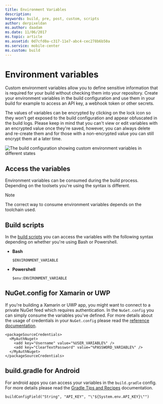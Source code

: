 ```yaml
---
title: Environment Variables
description: 
keywords: build, pre, post, custom, scripts
author: derpixeldan
ms.author: daadam
ms.date: 11/06/2017
ms.topic: article
ms.assetid: 0d7cfd0a-c317-11e7-abc4-cec278b6b50a
ms.service: mobile-center
ms.custom: build
---
```


# Environment variables
Custom environment variables allow you to define sensitive information that is required for your build without checking them into your repository. Create your environment variables in the build configuration and use them in your build for example to access an API key, a webhook token or other secrets.

The values of variables can be encrypted by clicking on the lock icon so they won't get exposed to the build configuration and appear obfuscated in the build logs. Please keep in mind that you can't view or edit variables with an encrypted value once they're saved, however, you can always delete and re-create them and for those with a non-encrypted value you can still encrypt them at a later time.

![The build configuration showing custom environment variables in different states][environment-variables]

## Access the variables
Environment variables can be consumed during the build process. Depending on the toolsets you're using the syntax is different.

>[!NOTE]
> The correct way to consume environment variables depends on the toolchain used.

## Build scripts
In the [build scripts](~/build/custom/scripts/index.md) you can access the variables with the following syntax depending on whether you're using Bash or Powershell.

- **Bash**

    ```
    $ENVIRONMENT_VARIABLE
    ```

- **Powershell** 

    ```
    $env:ENVIRONMENT_VARIABLE
    ```

## NuGet.config for Xamarin or UWP
If you're building a Xamarin or UWP app, you might want to connect to a private NuGet feed which requires authentication. In the `NuGet.config` you can simply consume the variables you've defined. For more details about the usage of credentials in your `NuGet.config` please read the [reference documentation](https://docs.microsoft.com/en-us/nuget/schema/nuget-config-file#packagesourcecredentials).

```
<packageSourceCredentials>
  <MyAuthNuget>
    <add key="Username" value="%USER_VARIABLE%" />
    <add key="ClearTextPassword" value="%PASSWORD_VARIABLE%" />
  </MyAuthNuget>
</packageSourceCredentials>
```

## build.gradle for Android 
For android apps you can access your variables in the `build.gradle` config. For more details please read the [Gradle Tips and Recipes](https://developer.android.com/studio/build/gradle-tips.html#share-custom-fields-and-resource-values-with-your-app-code) documentation.

```
buildConfigField("String", "API_KEY", "\"${System.env.API_KEY}\"")
```

[environment-variables]: ~/build/custom/variables/images/environment-variables.png "Custom environment variables"
